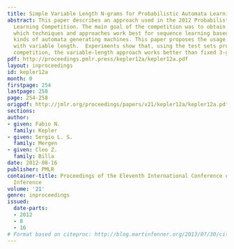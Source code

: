 ```yaml
---
title: Simple Variable Length N-grams for Probabilistic Automata Learning
abstract: This paper describes an approach used in the 2012 Probabilistic Automata
  Learning Competition. The main goal of the competition was to obtain insights about
  which techniques and approaches work best for sequence learning based on different
  kinds of automata generating machines. This paper proposes the usage of n-gram models
  with variable length.  Experiments show that, using the test sets provided by the
  competition, the variable-length approach works better than fixed 3-grams.
pdf: http://proceedings.pmlr.press/kepler12a/kepler12a.pdf
layout: inproceedings
id: kepler12a
month: 0
firstpage: 254
lastpage: 258
page: 254-258
origpdf: http://jmlr.org/proceedings/papers/v21/kepler12a/kepler12a.pdf
sections: 
author:
- given: Fabio N.
  family: Kepler
- given: Sergio L. S.
  family: Mergen
- given: Cleo Z.
  family: Billa
date: 2012-08-16
publisher: PMLR
container-title: Proceedings of the Eleventh International Conference on Grammatical
  Inference
volume: '21'
genre: inproceedings
issued:
  date-parts:
  - 2012
  - 8
  - 16
# Format based on citeproc: http://blog.martinfenner.org/2013/07/30/citeproc-yaml-for-bibliographies/
---
```

